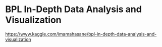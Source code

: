 # BPL In-Depth Data Analysis and Visualization

https://www.kaggle.com/imamahasane/bpl-in-depth-data-analysis-and-visualization
